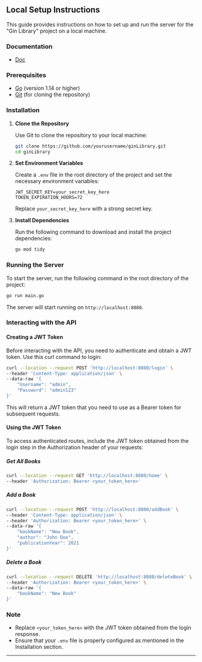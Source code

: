 ## Local Setup Instructions

This guide provides instructions on how to set up and run the server for the "Gin Library" project on a local machine.

### Documentation
- [Doc](https://docs.google.com/document/d/13VmPBMKZc4jLto4RTExTvoL47PXtsW8ku3-LSOICCew/edit?usp=sharing)

### Prerequisites

- [Go](https://golang.org/dl/) (version 1.14 or higher)
- [Git](https://git-scm.com/downloads) (for cloning the repository)

### Installation

1. **Clone the Repository**

   Use Git to clone the repository to your local machine:

   ```bash
   git clone https://github.com/yourusername/ginLibrary.git
   cd ginLibrary
   ```

2. **Set Environment Variables**

   Create a `.env` file in the root directory of the project and set the necessary environment variables:

   ```plaintext
   JWT_SECRET_KEY=your_secret_key_here
   TOKEN_EXPIRATION_HOURS=72
   ```

   Replace `your_secret_key_here` with a strong secret key.

3. **Install Dependencies**

   Run the following command to download and install the project dependencies:

   ```bash
   go mod tidy
   ```

### Running the Server

To start the server, run the following command in the root directory of the project:

```bash
go run main.go
```

The server will start running on `http://localhost:8080`.

### Interacting with the API

#### Creating a JWT Token

Before interacting with the API, you need to authenticate and obtain a JWT token. Use this curl command to login:

```bash
curl --location --request POST 'http://localhost:8080/login' \
--header 'Content-Type: application/json' \
--data-raw '{
    "Username": "admin",
    "Password": "admin123"
}'
```

This will return a JWT token that you need to use as a Bearer token for subsequent requests.

#### Using the JWT Token

To access authenticated routes, include the JWT token obtained from the login step in the Authorization header of your requests:

##### Get All Books

```bash
curl --location --request GET 'http://localhost:8080/home' \
--header 'Authorization: Bearer <your_token_here>'
```

##### Add a Book

```bash
curl --location --request POST 'http://localhost:8080/addBook' \
--header 'Content-Type: application/json' \
--header 'Authorization: Bearer <your_token_here>' \
--data-raw '{
    "bookName": "New Book",
    "author": "John Doe",
    "publicationYear": 2021
}'
```

##### Delete a Book

```bash
curl --location --request DELETE 'http://localhost:8080/deleteBook' \
--header 'Authorization: Bearer <your_token_here>' \
--data-raw '{
    "bookName": "New Book"
}'
```

### Note
- Replace `<your_token_here>` with the JWT token obtained from the login response.
- Ensure that your `.env` file is properly configured as mentioned in the Installation section.

---
